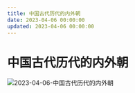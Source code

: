 ```yaml
---
title: 中国古代历代的内外朝
date: 2023-04-06 00:00:00
updated: 2023-04-06 00:00:00
---
```


# 中国古代历代的内外朝

![2023-04-06-中国古代历代的内外朝](assets/2023-04-06-中国古代历代的内外朝.jpeg)

